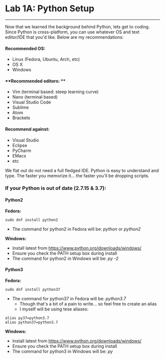 # Lab 1A: Python Setup

---

Now that we learned the background behind Python, lets get to coding. Since Python is cross-platform, you can use whatever OS and text editor/IDE that you'd like. Below are my recommendations:

#### Recommended OS:

* Linux \(Fedora, Ubuntu, Arch, etc\)
* OS X
* Windows

#### **Recommended editors: **

* Vim \(terminal based: steep learning curve\)
* Nano \(terminal based\)
* Visual Studio Code
* Sublime
* Atom
* Brackets

#### Recommend against:

* Visual Studio
* Eclipse
* PyCharm
* EMacs
* etc

We flat out do not need a full fledged IDE. Python is easy to understand and type. The faster you memorize it... the faster you'll be dropping scripts.

### If your Python is out of date (2.7.15 & 3.7):

#### Python2

**Fedora:**
```
sudo dnf install python2
```
* The command for python2 in Fedora will be: _python_ or _python2_

**Windows:**
* Install latest from https://www.python.org/downloads/windows/
* Ensure you check the PATH setup box during install
* The command for python2 in Windows will be: _py -2_

#### Python3

**Fedora:**
```
sudo dnf install python37
```
* The command for python37 in Fedora will be: _python3.7_
    * Though that's a bit of a pain to write... so feel free to create an alias
    * I myself will be using tese aliases:
```
alias py37=python3.7
alias python37=python3.7
```

**Windows:**
* Install latest from https://www.python.org/downloads/windows/
* Ensure you check the PATH setup box during install
* The command for python3 in Windows will be: _py_